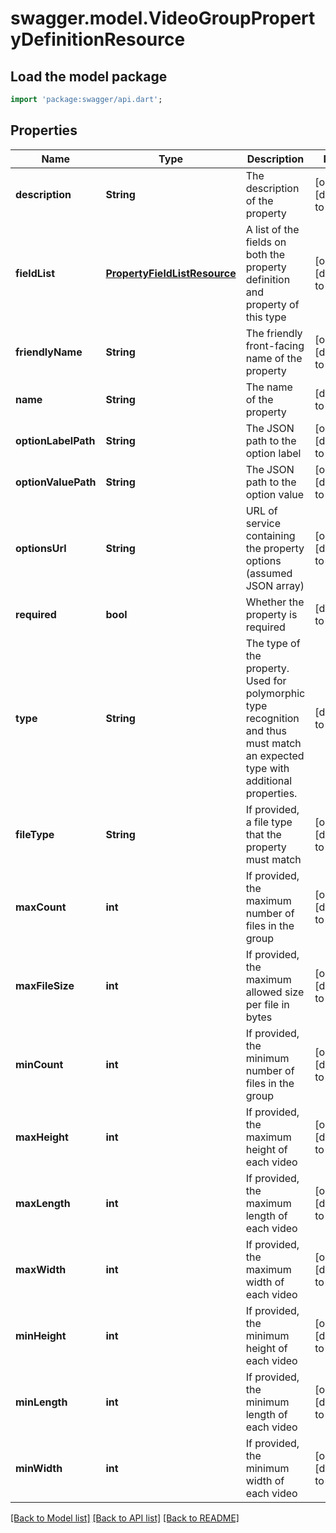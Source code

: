 # swagger.model.VideoGroupPropertyDefinitionResource

## Load the model package
```dart
import 'package:swagger/api.dart';
```

## Properties
Name | Type | Description | Notes
------------ | ------------- | ------------- | -------------
**description** | **String** | The description of the property | [optional] [default to null]
**fieldList** | [**PropertyFieldListResource**](PropertyFieldListResource.md) | A list of the fields on both the property definition and property of this type | [optional] [default to null]
**friendlyName** | **String** | The friendly front-facing name of the property | [optional] [default to null]
**name** | **String** | The name of the property | [default to null]
**optionLabelPath** | **String** | The JSON path to the option label | [optional] [default to null]
**optionValuePath** | **String** | The JSON path to the option value | [optional] [default to null]
**optionsUrl** | **String** | URL of service containing the property options (assumed JSON array) | [optional] [default to null]
**required** | **bool** | Whether the property is required | [default to null]
**type** | **String** | The type of the property. Used for polymorphic type recognition and thus must match an expected type with additional properties. | [default to null]
**fileType** | **String** | If provided, a file type that the property must match | [optional] [default to null]
**maxCount** | **int** | If provided, the maximum number of files in the group | [optional] [default to null]
**maxFileSize** | **int** | If provided, the maximum allowed size per file in bytes | [optional] [default to null]
**minCount** | **int** | If provided, the minimum number of files in the group | [optional] [default to null]
**maxHeight** | **int** | If provided, the maximum height of each video | [optional] [default to null]
**maxLength** | **int** | If provided, the maximum length of each video | [optional] [default to null]
**maxWidth** | **int** | If provided, the maximum width of each video | [optional] [default to null]
**minHeight** | **int** | If provided, the minimum height of each video | [optional] [default to null]
**minLength** | **int** | If provided, the minimum length of each video | [optional] [default to null]
**minWidth** | **int** | If provided, the minimum width of each video | [optional] [default to null]

[[Back to Model list]](../README.md#documentation-for-models) [[Back to API list]](../README.md#documentation-for-api-endpoints) [[Back to README]](../README.md)


